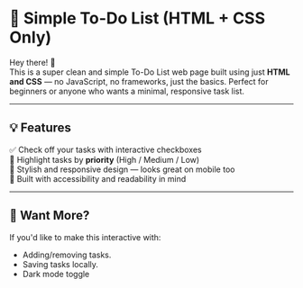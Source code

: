 # 📝 Simple To-Do List (HTML + CSS Only)

Hey there! 👋  
This is a super clean and simple To-Do List web page built using just **HTML and CSS** — no JavaScript, no frameworks, just the basics. Perfect for beginners or anyone who wants a minimal, responsive task list.

---

## 💡 Features

✅ Check off your tasks with interactive checkboxes  
🎯 Highlight tasks by **priority** (High / Medium / Low)  
🎨 Stylish and responsive design — looks great on mobile too  
🧠 Built with accessibility and readability in mind

---



## 💬 Want More?

If you'd like to make this interactive with:
- Adding/removing tasks.
- Saving tasks locally.
- Dark mode toggle


